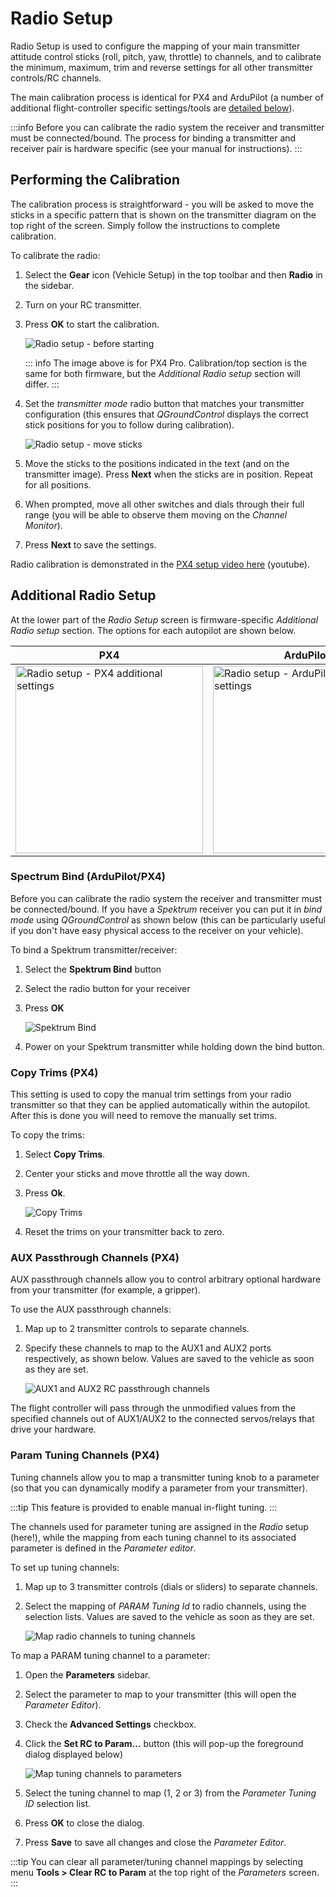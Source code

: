 # Radio Setup

Radio Setup is used to configure the mapping of your main transmitter attitude control sticks (roll, pitch, yaw, throttle) to channels, and to calibrate the minimum, maximum, trim and reverse settings for all other transmitter controls/RC channels.

The main calibration process is identical for PX4 and ArduPilot (a number of additional flight-controller specific settings/tools are [detailed below](#additional-radio-setup)).

:::info
Before you can calibrate the radio system the receiver and transmitter must be connected/bound. The process for binding a transmitter and receiver pair is hardware specific (see your manual for instructions).
:::

## Performing the Calibration

The calibration process is straightforward - you will be asked to move the sticks in a specific pattern that is shown on the transmitter diagram on the top right of the screen. Simply follow the instructions to complete calibration.

To calibrate the radio:

1. Select the **Gear** icon (Vehicle Setup) in the top toolbar and then **Radio** in the sidebar.

2. Turn on your RC transmitter.

3. Press **OK** to start the calibration.

   ![Radio setup - before starting](../../../assets/setup/radio_start_setup.jpg)

   ::: info
   The image above is for PX4 Pro. Calibration/top section is the same for both firmware, but the _Additional Radio setup_ section will differ.
   :::

4. Set the _transmitter mode_ radio button that matches your transmitter configuration (this ensures that _QGroundControl_ displays the correct stick positions for you to follow during calibration).

   ![Radio setup - move sticks](../../../assets/setup/radio_sticks_throttle.jpg)

5. Move the sticks to the positions indicated in the text (and on the transmitter image). Press **Next** when the sticks are in position. Repeat for all positions.

6. When prompted, move all other switches and dials through their full range (you will be able to observe them moving on the _Channel Monitor_).

7. Press **Next** to save the settings.

Radio calibration is demonstrated in the [PX4 setup video here](https://youtu.be/91VGmdSlbo4?t=4m30s) (youtube).

## Additional Radio Setup

At the lower part of the _Radio Setup_ screen is firmware-specific _Additional Radio setup_ section. The options for each autopilot are shown below.

| PX4                                                                                                                                  | ArduPilot                                                                                                                                        |
| ------------------------------------------------------------------------------------------------------------------------------------ | ------------------------------------------------------------------------------------------------------------------------------------------------ |
| <img src="../../../assets/setup/radio_additional_radio_setup_px4.jpg" title="Radio setup - PX4 additional settings" width="300px" /> | <img src="../../../assets/setup/radio_additional_radio_setup_ardupilot.jpg" title="Radio setup - ArduPilot additional settings" width="300px" /> |

### Spectrum Bind (ArduPilot/PX4)

Before you can calibrate the radio system the receiver and transmitter must be connected/bound. If you have a _Spektrum_ receiver you can put it in _bind mode_ using _QGroundControl_ as shown below (this can be particularly useful if you don't have easy physical access to the receiver on your vehicle).

To bind a Spektrum transmitter/receiver:

1. Select the **Spektrum Bind** button

2. Select the radio button for your receiver

3. Press **OK**

   ![Spektrum Bind](../../../assets/setup/radio_additional_setup_spectrum_bind_select_channels.jpg)

4. Power on your Spektrum transmitter while holding down the bind button.

### Copy Trims (PX4)

This setting is used to copy the manual trim settings from your radio transmitter so that they can be applied automatically within the autopilot. After this is done you will need to remove the manually set trims.

To copy the trims:

1. Select **Copy Trims**.

2. Center your sticks and move throttle all the way down.

3. Press **Ok**.

   ![Copy Trims](../../../assets/setup/radio_additional_radio_setup_copy_trims_px4.jpg)

4. Reset the trims on your transmitter back to zero.

### AUX Passthrough Channels (PX4)

AUX passthrough channels allow you to control arbitrary optional hardware from your transmitter (for example, a gripper).

To use the AUX passthrough channels:

1. Map up to 2 transmitter controls to separate channels.
2. Specify these channels to map to the AUX1 and AUX2 ports respectively, as shown below. Values are saved to the vehicle as soon as they are set.

   ![AUX1 and AUX2 RC passthrough channels](../../../assets/setup/radio_additional_setup_aux_passthrough_channels_px4.jpg)

The flight controller will pass through the unmodified values from the specified channels out of AUX1/AUX2 to the connected servos/relays that drive your hardware.

### Param Tuning Channels (PX4)

Tuning channels allow you to map a transmitter tuning knob to a parameter (so that you can dynamically modify a parameter from your transmitter).

:::tip
This feature is provided to enable manual in-flight tuning.
:::

The channels used for parameter tuning are assigned in the _Radio_ setup (here!), while the mapping from each tuning channel to its associated parameter is defined in the _Parameter editor_.

To set up tuning channels:

1. Map up to 3 transmitter controls (dials or sliders) to separate channels.
2. Select the mapping of _PARAM Tuning Id_ to radio channels, using the selection lists. Values are saved to the vehicle as soon as they are set.

   ![Map radio channels to tuning channels](../../../assets/setup/radio_additional_radio_setup_param_tuning_px4.jpg)

To map a PARAM tuning channel to a parameter:

1. Open the **Parameters** sidebar.

2. Select the parameter to map to your transmitter (this will open the _Parameter Editor_).

3. Check the **Advanced Settings** checkbox.

4. Click the **Set RC to Param...** button (this will pop-up the foreground dialog displayed below)

   ![Map tuning channels to parameters](../../../assets/setup/parameters_radio_channel_mapping_px4.jpg)

5. Select the tuning channel to map (1, 2 or 3) from the _Parameter Tuning ID_ selection list.

6. Press **OK** to close the dialog.

7. Press **Save** to save all changes and close the _Parameter Editor_.

:::tip
You can clear all parameter/tuning channel mappings by selecting menu **Tools > Clear RC to Param** at the top right of the _Parameters_ screen.
:::

